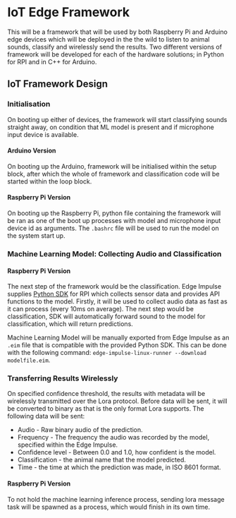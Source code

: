 # IoT Edge Framework

This will be a framework that will be used by both Raspberry Pi and Arduino edge devices
which will be deployed in the the wild to listen to animal sounds, classify and
wirelessly send the results. Two different versions of framework will be developed
for each of the hardware solutions; in Python for RPI and in C++ for Arduino.

## IoT Framework Design

### Initialisation

On booting up either of devices, the framework will start classifying sounds straight away,
on condition that ML model is present and if microphone input device is available.

#### Arduino Version

On booting up the Arduino, framework will be initialised within the setup block,
after which the whole of framework and classification code will be started within the loop block.

#### Raspberry Pi Version

On booting up the Raspberry Pi, python file containing the framework will be ran
as one of the boot up processes with model and microphone input device id as arguments.
The `.bashrc` file will be used to run the model on the system start up.

### Machine Learning Model: Collecting Audio and Classification

#### Raspberry Pi Version

The next step of the framework would be the classification. Edge Impulse supplies
[Python SDK](https://github.com/edgeimpulse/linux-sdk-python) for RPI which collects
sensor data and provides API functions to the model. Firstly, it will be used
to collect audio data as fast as it can process (every 10ms on average). The next
step would be classification, SDK will automatically forward sound to the model
for classification, which will return predictions.

Machine Learning Model will be manually exported from Edge Impulse as an `.eim` file
that is compatible with the provided Python SDK. This can be done with the following command:
`edge-impulse-linux-runner --download modelfile.eim`.

### Transferring Results Wirelessly

On specified confidence threshold, the results with metadata will be wirelessly transmitted
over the Lora protocol. Before data will be sent, it will be converted to binary
as that is the only format Lora supports. The following data will be sent:

* Audio - Raw binary audio of the prediction.
* Frequency - The frequency the audio was recorded by the model, specified within the Edge Impulse.
* Confidence level - Between 0.0 and 1.0, how confident is the model.
* Classification - the animal name that the model predicted.
* Time - the time at which the prediction was made, in ISO 8601 format.

#### Raspberry Pi Version

To not hold the machine learning inference process, sending lora message task will be spawned as a process,
which would finish in its own time.
